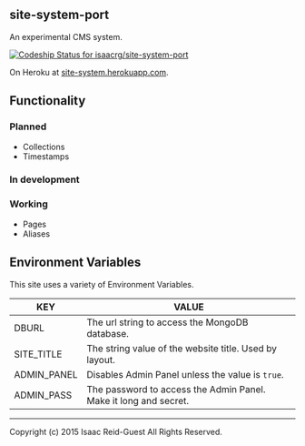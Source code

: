 site-system-port
----------------

An experimental CMS system.

[ ![Codeship Status for isaacrg/site-system-port](https://codeship.com/projects/16061770-1696-0133-d8f0-3ac0adaa218a/status?branch=master)](https://codeship.com/projects/93327)

On Heroku at [site-system.herokuapp.com](https://site-system.herokuapp.com/).

## Functionality

### Planned

* Collections
* Timestamps

### In development



### Working

* Pages
* Aliases

## Environment Variables

This site uses a variety of Environment Variables.

|KEY                         |VALUE                                                                 |
|----------------------------|----------------------------------------------------------------------|
|DBURL                       |The url string to access the MongoDB database.                        |
|SITE_TITLE                  |The string value of the website title. Used by layout.                |
|ADMIN_PANEL                 |Disables Admin Panel unless the value is `true`.                      |
|ADMIN_PASS                  |The password to access the Admin Panel. Make it long and secret.      |

---

Copyright (c) 2015 Isaac Reid-Guest All Rights Reserved.